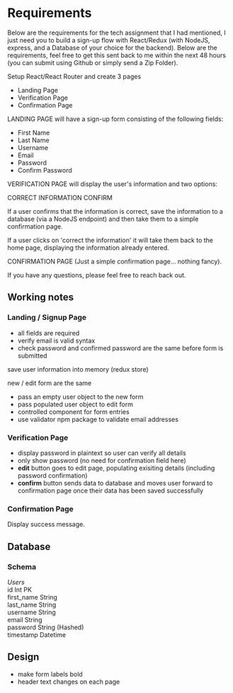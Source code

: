 # Requirements

Below are the requirements for the tech assignment that I had mentioned, I just need you to build a sign-up flow with React/Redux (with NodeJS, express, and a Database of your choice for the backend). Below are the requirements, feel free to get this sent back to me within the next 48 hours (you can submit using Github or simply send a Zip Folder).

Setup React/React Router and create 3 pages

- Landing Page
- Verification Page
- Confirmation Page

LANDING PAGE will have a sign-up form consisting of the following fields:

- First Name
- Last Name
- Username
- Email
- Password
- Confirm Password

VERIFICATION PAGE will display the user's information and two options:

CORRECT INFORMATION
CONFIRM

If a user confirms that the information is correct, save the information to a database (via a NodeJS endpoint) and then take them to a simple confirmation page.

If a user clicks on 'correct the information' it will take them back to the home page, displaying the information already entered.

CONFIRMATION PAGE (Just a simple confirmation page... nothing fancy).

If you have any questions, please feel free to reach back out.

## Working notes

### Landing / Signup Page

- all fields are required
- verify email is valid syntax
- check password and confirmed password are the same before form is submitted

save user information into memory (redux store)

new / edit form are the same

- pass an empty user object to the new form
- pass populated user object to edit form
- controlled component for form entries
- use validator npm package to validate email addresses

### Verification Page

- display password in plaintext so user can verify all details
- only show password (no need for confirmation field here)
- **edit** button goes to edit page, populating exisiting details (including password confirmation)
- **confirm** button sends data to database and moves user forward to confirmation page once their data has been saved successfully

### Confirmation Page

Display success message.

## Database

### Schema

_Users_  
id Int PK  
first_name String  
last_name String  
username String  
email String  
password String (Hashed)  
timestamp Datetime

## Design

- make form labels bold
- header text changes on each page
